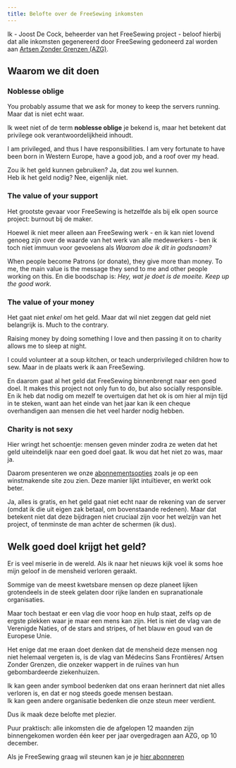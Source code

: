 ```yaml
---
title: Belofte over de FreeSewing inkomsten
---
```


<Note>

Ik - Joost De Cock, beheerder van het FreeSewing project - beloof hierbij dat alle inkomsten gegenereerd door FreeSewing gedoneerd zal worden aan [Artsen Zonder Grenzen (AZG)](http://www.msf.org/).

</Note>

## Waarom we dit doen

### Noblesse oblige

You probably assume that we ask for money to keep the servers running. Maar dat is niet echt waar.

Ik weet niet of de term **noblesse oblige** je bekend is, maar het betekent dat privilege ook verantwoordelijkheid inhoudt.

I am privileged, and thus I have responsibilities. I am very fortunate to have been born in Western Europe, have a good job, and a roof over my head.

Zou ik het geld kunnen gebruiken? Ja, dat zou wel kunnen.  
Heb ik het geld nodig? Nee, eigenlijk niet.

### The value of your support

Het grootste gevaar voor FreeSewing is hetzelfde als bij elk open source project: burnout bij de maker.

Hoewel ik niet meer alleen aan FreeSewing werk - en ik kan niet lovend genoeg zijn over de waarde van het werk van alle medewerkers - ben ik toch niet immuun voor gevoelens als *Waarom doe ik dit in godsnaam?*

When people become Patrons (or donate), they give more than money. To me, the main value is the message they send to me and other people working on this. En die boodschap is: *Hey, wat je doet is de moeite. Keep up the good work*.

### The value of your money

Het gaat niet *enkel* om het geld. Maar dat wil niet zeggen dat geld niet belangrijk is. Much to the contrary.

Raising money by doing something I love and then passing it on to charity allows me to sleep at night.

I could volunteer at a soup kitchen, or teach underprivileged children how to sew. Maar in de plaats werk ik aan FreeSewing.

En daarom gaat al het geld dat FreeSewing binnenbrengt naar een goed doel. It makes this project not only fun to do, but also socially responsible. En ik heb dat nodig om mezelf te overtuigen dat het ok is om hier al mijn tijd in te steken, want aan het einde van het jaar kan ik een cheque overhandigen aan mensen die het veel harder nodig hebben.

### Charity is not sexy

Hier wringt het schoentje: mensen geven minder zodra ze weten dat het geld uiteindelijk naar een goed doel gaat. Ik wou dat het niet zo was, maar ja.

Daarom presenteren we onze [abonnementsopties](/patrons/join) zoals je op een winstmakende site zou zien. Deze manier lijkt intuïtiever, en werkt ook beter.

Ja, alles is gratis, en het geld gaat niet echt naar de rekening van de server (omdat ik die uit eigen zak betaal, om bovenstaande redenen). Maar dat betekent niet dat deze bijdragen niet cruciaal zijn voor het welzijn van het project, of tenminste de man achter de schermen (ik dus).

## Welk goed doel krijgt het geld?

Er is veel miserie in de wereld. Als ik naar het nieuws kijk voel ik soms hoe mijn geloof in de mensheid verloren geraakt.

Sommige van de meest kwetsbare mensen op deze planeet lijken grotendeels in de steek gelaten door rijke landen en supranationale organisaties.

Maar toch bestaat er een vlag die voor hoop en hulp staat, zelfs op de ergste plekken waar je maar een mens kan zijn. Het is niet de vlag van de Verenigde Naties, of de stars and stripes, of het blauw en goud van de Europese Unie.

Het enige dat me eraan doet denken dat de mensheid deze mensen nog niet helemaal vergeten is, is de vlag van Médecins Sans Frontières/ Artsen Zonder Grenzen, die onzeker wappert in de ruïnes van hun gebombardeerde ziekenhuizen.

Ik kan geen ander symbool bedenken dat ons eraan herinnert dat niet alles verloren is, en dat er nog steeds goede mensen bestaan.  
Ik kan geen andere organisatie bedenken die onze steun meer verdient.

Dus ik maak deze belofte met plezier.

Puur praktisch: alle inkomsten die de afgelopen 12 maanden zijn binnengekomen worden één keer per jaar overgedragen aan AZG, op 10 december.

<Note>

Als je FreeSewing graag wil steunen kan je je [hier abonneren](/patrons/join)

</Note>
